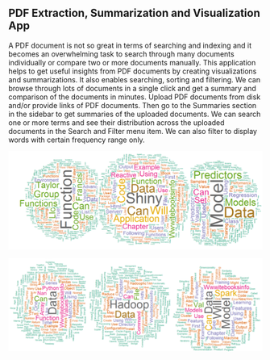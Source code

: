 ## PDF Extraction, Summarization and Visualization App


A PDF document is not so great in terms of searching and indexing and it becomes an overwhelming task to search through many documents individually or compare two or more documents manually.
This application helps to get useful insights from PDF documents by creating visualizations and summarizations. It also enables searching, sorting and filtering. We can browse through lots of documents in a single click and get a summary and comparison of the documents in minutes.
Upload PDF documents from disk and/or provide links of PDF documents. Then go to the Summaries section in the sidebar to get summaries of the uploaded documents. We can search one or more terms and see their distribution across the uploaded documents in the Search and Filter menu item. We can also filter to display words with certain frequency range only. 


![alt tag](images/wcloud.png)

![alt tag](images/wcloud1.png)